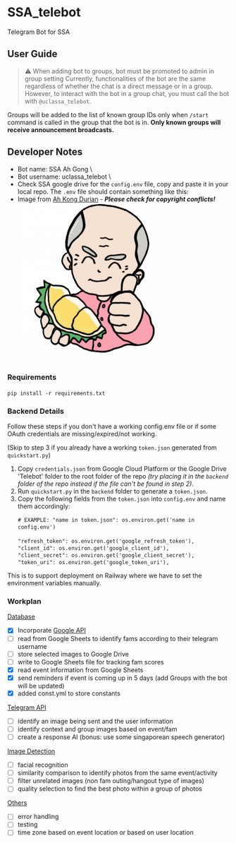 # SSA_telebot
Telegram Bot for SSA

## User Guide
> ⚠️ When adding bot to groups, bot must be promoted to admin in group setting
Currently, functionalities of the bot are the same regardless of whether the chat is a direct message or in a group. However, to interact with the bot in a group chat, you must call the bot with `@uclassa_telebot`.

Groups will be added to the list of known group IDs only when `/start` command is called in the group that the bot is in. **Only known groups will receive announcement broadcasts.**

## Developer Notes

- Bot name: SSA Ah Gong \
- Bot username: uclassa_telebot \
- Check SSA google drive for the `config.env` file, copy and paste it in your local repo. The `.env` file should contain something like this:
- Image from [Ah Kong Durian](https://www.ahkongdurian.com/) - **_Please check for copyright conflicts!_**
  <img src="./img/ahgong.png">

### Requirements
```pip install -r requirements.txt```

### Backend Details

Follow these steps if you don't have a working config.env file or if some OAuth credentials are missing/expired/not working.

(Skip to step 3 if you already have a working `token.json` generated from `quickstart.py`)
1. Copy `credentials.json` from Google Cloud Platform or the Google Drive 'Telebot' folder to the root folder of the repo _(try placing it in the `backend` folder of the repo instead if the file can't be found in step 2)_. 
2. Run `quickstart.py` in the `backend` folder to generate a `token.json`.
3. Copy the following fields from the `token.json` into `config.env` and name them accordingly:
    ```
    # EXAMPLE: "name in token.json": os.environ.get('name in config.env')

    "refresh_token": os.environ.get('google_refresh_token'),
    "client_id": os.environ.get('google_client_id'),
    "client_secret": os.environ.get('google_client_secret'),
    "token_uri": os.environ.get('google_token_uri'),
    ```
This is to support deployment on Railway where we have to set the environment variables manually.

### Workplan

<u> Database </u>
- [x] Incorporate [Google API](https://developers.google.com/sheets/api/quickstart/python)
- [ ] read from Google Sheets to identify fams according to their telegram username
- [ ] store selected images to Google Drive
- [ ] write to Google Sheets file for tracking fam scores
- [x] read event information from Google Sheets
- [x] send reminders if event is coming up in 5 days (add Groups with the bot will be updated)
- [x] added const.yml to store constants

<u> Telegram API </u>
- [ ] identify an image being sent and the user information
- [ ] identify context and group images based on event/fam
- [ ] create a response AI (bonus: use some singaporean speech generator)

<u> Image Detection </u>
- [ ] facial recognition
- [ ] similarity comparison to identify photos from the same event/activity
- [ ] filter unrelated images (non fam outing/hangout type of images)
- [ ] quality selection to find the best photo within a group of photos

<u> Others </u>
- [ ] error handling
- [ ] testing
- [ ] time zone based on event location or based on user location
